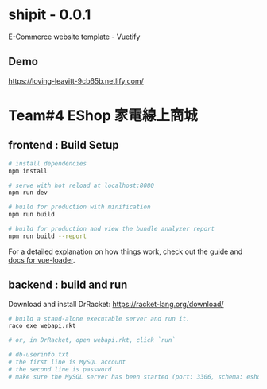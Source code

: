 # shipit - 0.0.1

E-Commerce website template - Vuetify

## Demo

https://loving-leavitt-9cb65b.netlify.com/

# Team#4 EShop 家電線上商城
## frontend : Build Setup

``` bash
# install dependencies
npm install

# serve with hot reload at localhost:8080
npm run dev

# build for production with minification
npm run build

# build for production and view the bundle analyzer report
npm run build --report
```

For a detailed explanation on how things work, check out the [guide](http://vuejs-templates.github.io/webpack/) and [docs for vue-loader](http://vuejs.github.io/vue-loader).

## backend : build and run
Download and install DrRacket: https://racket-lang.org/download/
``` bash
# build a stand-alone executable server and run it.
raco exe webapi.rkt

# or, in DrRacket, open webapi.rkt, click `run`

# db-userinfo.txt
# the first line is MySQL account
# the second line is password
# make sure the MySQL server has been started (port: 3306, schema: eshop) before you run the backend server!
```


